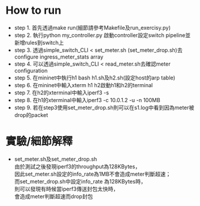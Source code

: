 # How to run
* step 1. 首先透過make run(細節請參考Makefile及run_exercisy.py)
* step 2. 執行python my_controller.py 啟動controller設定switch pipeline並新增rules到switch上
* step 3. 透過simple_switch_CLI < set_meter.sh (set_meter_drop.sh)去configure ingress_meter_stats array
* step 4. 可以透過simple_switch_CLI < read_meter.sh去確認meter configuration
* step 5. 在mininet中執行h1 bash h1.sh及h2.sh(設定host的arp table)
* step 6. 在mininet中輸入xterm h1 h2啟動h1和h2的terminal
* step 7. 在h2的xterminal中輸入iperf3 -s
* step 8. 在h1的xterminal中輸入iperf3 -c 10.0.1.2 -u -n 100MB
* step 9. 若在step3使用set_meter_drop.sh則可以在s1.log中看到因為meter被drop的packet

# 實驗/細節解釋
* set_meter.sh及set_meter_drop.sh</br>
由於測試之後發現iperf3的throughput為128KBytes，</br>
因此set_meter.sh設定的info_rate為1MB不會造成meter判斷超速；</br>
而set_meter_drop.sh中設定info_rate 為128KBytes時，</br>
則可以發現有時候當iperf3傳送封包太快時，</br>
會造成meter判斷超速而drop封包</br>
